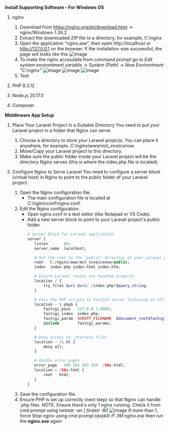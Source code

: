 **Install Supporting Software - For Windows OS**
1. nginx
    1) Download from https://nginx.org/en/download.html -> nginx/Windows-1.26.2
    2) Extract the downloaded ZIP file to a directory, for example, C:\nginx
    3) Open the application "nginx.exe", then open http://localhost or http://127.0.0.1 on the browser.
       If the installation was successful, the page will looks like this
       ![image](https://github.com/user-attachments/assets/aa498611-e809-4d26-851d-9d8ded37e9ce)
    4) To make the nginx accessible from command prompt go to _Edit system environtment variable_ -> _System (Path)_ -> _New Environtment "C:\nginx"_
       ![image](https://github.com/user-attachments/assets/320b4e6d-e42c-45af-be22-25f15fe8ee3c)
       ![image](https://github.com/user-attachments/assets/7fe487ab-95da-4190-a658-900c48e3462c)
       ![image](https://github.com/user-attachments/assets/466e3f35-4073-4f49-84b5-f273952eb11b)
    5) Test 




3. PHP 8.3.12
4. Node.js 20.17.0
5. Composer

**Middleware App Setup**
1. Place Your Laravel Project in a Suitable Directory
   You need to put your Laravel project in a folder that Nginx can serve.
   1) Choose a directory to store your Laravel projects. You can place it anywhere, for example, _C:\nginx\www\mit_invoicenow_.
   2) Move/Copy your Laravel project to this directory.
   3) Make sure the public folder inside your Laravel project will be the directory Nginx serves (this is where the index.php file is located).

2. Configure Nginx to Serve Laravel
   You need to configure a server block (virtual host) in Nginx to point to the public folder of your Laravel project.
   1) Open the Nginx configuration file:
      - The main configuration file is located at C:\nginx\conf\nginx.conf.
   2) Edit the Nginx configuration:
      - Open nginx.conf in a text editor (like Notepad or VS Code).
      - Add a new server block to point to your Laravel project's public folder.
         ```php
        # Server block for Laravel application
        server {
            listen       80;
            server_name  localhost;
    
            # Set the root to the 'public' directory of your Laravel project
            root   C:/nginx/www/mit_invoicenow/public;
            index  index.php index.html index.htm;
    
            # Ensure Laravel routes are handled properly
            location / {
                try_files $uri $uri/ /index.php?$query_string;
            }
    
            # Pass the PHP scripts to FastCGI server listening on 127.0.0.1:9000
            location ~ \.php$ {
                fastcgi_pass   127.0.0.1:9000;
                fastcgi_index  index.php;
                fastcgi_param  SCRIPT_FILENAME  $document_root$fastcgi_script_name;
                include        fastcgi_params;
            }
    
            # Deny access to .htaccess files
            location ~ /\.ht {
                deny all;
            }
    
            # Handle error pages
            error_page   500 502 503 504  /50x.html;
            location = /50x.html {
                root   html;
            }
        }
   3) Save the configuration file.
   4) Ensure PHP is set up correctly (next step) so that Nginx can handle .php files.
      NOTE: Ensure there's only 1 nginx running. Check it from cmd prompt using _netstat -an | findstr :80_
      ![image](https://github.com/user-attachments/assets/57d5385b-0100-48e5-88e1-01a6d1a1d08f)
      If more than 1, force Stop nginx using cmd prompt _taskkill /F /IM nginx.exe_ then run the **nginx.exe** again

